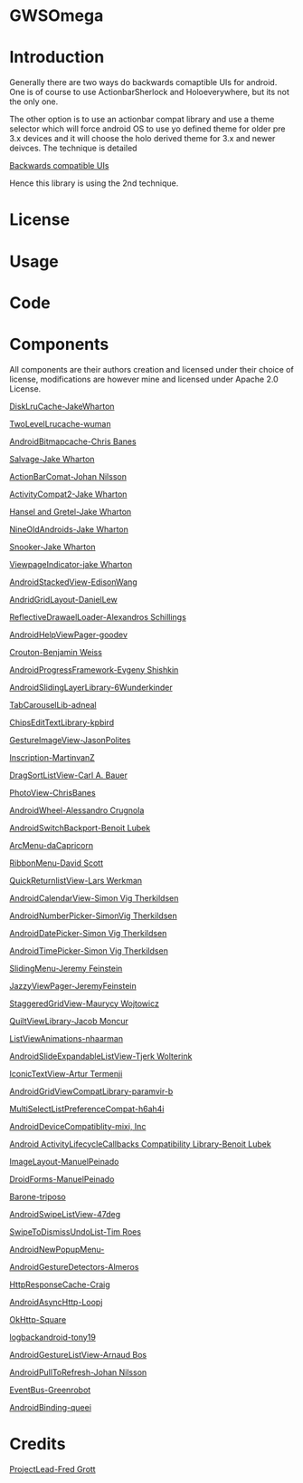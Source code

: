 GWSOmega
========

# Introduction

Generally there are two ways do backwards comaptible UIs for android.
One is of course to use ActionbarSherlock and Holoeverywhere, but its not 
the only one.

The other option is to use an actionbar compat library and use a theme selector 
which will force android OS to use yo defined theme for older pre 3.x devices and
it will choose the holo derived theme for 3.x and newer deivces. The technique is 
detailed 

[Backwards compatible UIs]('http://stackoverflow.com/questions/10716514/android-holo-themes-with-backwards-compatibility')

Hence this library is using the 2nd technique.

# License


# Usage



# Code

# Components

All components are their authors creation and licensed under their choice of license, 
modifications are however mine and licensed under Apache 2.0 License.

[DiskLruCache-JakeWharton]('https://github.com/JakeWharton/DiskLruCache')

[TwoLevelLrucache-wuman]('https://github.com/wuman/TwoLevelLruCache')

[AndroidBitmapcache-Chris Banes]('https://github.com/chrisbanes/Android-BitmapCache')

[Salvage-Jake Wharton]('https://github.com/JakeWharton/salvage')

[ActionBarComat-Johan Nilsson ]('https://github.com/johannilsson/android-actionbar')

[ActivityCompat2-Jake Wharton]('https://github.com/JakeWharton/ActivityCompat2')

[Hansel and Gretel-Jake Wharton]('https://github.com/JakeWharton/HanselAndGretel')

[NineOldAndroids-Jake Wharton]('https://github.com/JakeWharton/NineOldAndroids')

[Snooker-Jake Wharton]('https://github.com/JakeWharton/snooker')

[ViewpageIndicator-jake Wharton]('https://github.com/JakeWharton/Android-ViewPagerIndicator')

[AndroidStackedView-EdisonWang]('https://github.com/edisonw/Android-StackedView')

[AndridGridLayout-DanielLew]('https://github.com/dlew/android-gridlayout')

[ReflectiveDrawaelLoader-Alexandros Schillings]('https://github.com/alt236/Reflective-Drawable-Loader---Android')

[AndroidHelpViewPager-goodev]('https://github.com/goodev/Android-HelpViewPager')

[Crouton-Benjamin Weiss]('https://github.com/keyboardsurfer/Crouton')

[AndroidProgressFramework-Evgeny Shishkin]('https://github.com/johnkil/Android-ProgressFragment')

[AndroidSlidingLayerLibrary-6Wunderkinder]('https://github.com/6wunderkinder/android-sliding-layer-lib')

[TabCarouselLib-adneal]('https://bitbucket.org/adneal/tabcarousellib')

[ChipsEditTextLibrary-kpbird]('https://github.com/kpbird/chips-edittext-library')

[GestureImageView-JasonPolites]('https://github.com/jasonpolites/gesture-imageview')

[Inscription-MartinvanZ]('https://github.com/MartinvanZ/Inscription')

[DragSortListView-Carl A. Bauer]('https://github.com/bauerca/drag-sort-listview')

[PhotoView-ChrisBanes]('https://github.com/chrisbanes/PhotoView')

[AndroidWheel-Alessandro Crugnola]('https://github.com/sephiroth74/AndroidWheel')

[AndroidSwitchBackport-Benoit Lubek]('https://github.com/BoD/android-switch-backport')

[ArcMenu-daCapricorn]('https://github.com/daCapricorn/ArcMenu')

[RibbonMenu-David Scott]('https://github.com/darvds/RibbonMenu')

[QuickReturnlistView-Lars Werkman]('https://github.com/LarsWerkman/QuickReturnListView')

[AndroidCalendarView-Simon Vig Therkildsen]('https://github.com/SimonVT/android-calendarview')

[AndroidNumberPicker-SimonVig Therkildsen]('https://github.com/SimonVT/android-numberpicker')

[AndroidDatePicker-Simon Vig Therkildsen]('https://github.com/SimonVT/android-datepicker')

[AndroidTimePicker-Simon Vig Therkildsen]('https://github.com/SimonVT/android-timepicker')

[SlidingMenu-Jeremy Feinstein]('https://github.com/jfeinstein10/SlidingMenu')

[JazzyViewPager-JeremyFeinstein]('https://github.com/jfeinstein10/JazzyViewPager')

[StaggeredGridView-Maurycy Wojtowicz]('https://github.com/maurycyw/StaggeredGridView')

[QuiltViewLibrary-Jacob Moncur]('https://github.com/jacobmoncur/QuiltViewLibrary')

[ListViewAnimations-nhaarman]('https://github.com/nhaarman/ListViewAnimations')

[AndroidSlideExpandableListView-Tjerk Wolterink]('https://github.com/tjerkw/Android-SlideExpandableListView')

[IconicTextView-Artur Termenji]('https://github.com/atermenji/IconicTextView')

[AndroidGridViewCompatLibrary-paramvir-b]('https://github.com/paramvir-b/AndroidGridViewCompatLib')

[MultiSelectListPreferenceCompat-h6ah4i]('https://github.com/h6ah4i/mulsellistperfcompat')

[AndroidDeviceCompatiblity-mixi, Inc]('https://github.com/mixi-inc/Android-Device-Compatibility')

[Android ActivityLifecycleCallbacks Compatibility Library-Benoit Lubek]('https://github.com/BoD/android-activitylifecyclecallbacks-compat')

[ImageLayout-ManuelPeinado]('https://github.com/ManuelPeinado/ImageLayout')

[DroidForms-ManuelPeinado]('https://github.com/ManuelPeinado/DroidForms')

[Barone-triposo]('https://github.com/triposo/barone')

[AndroidSwipeListView-47deg]('https://github.com/47deg/android-swipelistview')

[SwipeToDismissUndoList-Tim Roes]('https://github.com/timroes/SwipeToDismissUndoList')

[AndroidNewPopupMenu-]('https://github.com/u1aryz/Android-NewPopupMenu')

[AndroidGestureDetectors-Almeros]('https://github.com/Almeros/android-gesture-detectors')

[HttpResponseCache-Craig]('https://github.com/candrews/HttpResponseCache')

[AndroidAsyncHttp-Loopj]('https://github.com/loopj/android-async-http')

[OkHttp-Square]('https://github.com/square/okhttp')

[logbackandroid-tony19]('https://github.com/tony19/logback-android')

[AndroidGestureListView-Arnaud Bos]('https://github.com/arnaudbos/Android-GestureListView')

[AndroidPullToRefresh-Johan Nilsson]('https://github.com/johannilsson/android-pulltorefresh')

[EventBus-Greenrobot]('https://github.com/greenrobot/EventBus')

[AndroidBinding-queei]('https://github.com/gueei/AndroidBinding')

# Credits


[ProjectLead-Fred Grott]('http://about.me/fredgrott')
